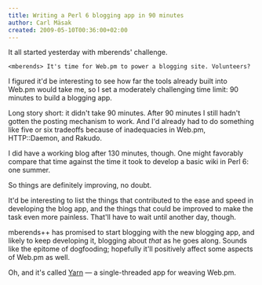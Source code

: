 ```yaml
---
title: Writing a Perl 6 blogging app in 90 minutes
author: Carl Mäsak
created: 2009-05-10T00:36:00+02:00
---
```

It all started yesterday with mberends' challenge.

    <mberends> It's time for Web.pm to power a blogging site. Volunteers?

I figured it'd be interesting to see how far the tools already built into Web.pm would take me, so I set a moderately challenging time limit: 90 minutes to build a blogging app.

Long story short: it didn't take 90 minutes. After 90 minutes I still hadn't gotten the posting mechanism to work. And I'd already had to do something like five or six tradeoffs because of inadequacies in Web.pm, HTTP::Daemon, and Rakudo.

I did have a working blog after 130 minutes, though. One might favorably compare that time against the time it took to develop a basic wiki in Perl 6: one summer.

So things are definitely improving, no doubt.

It'd be interesting to list the things that contributed to the ease and speed in developing the blog app, and the things that could be improved to make the task even more painless. That'll have to wait until another day, though.

mberends++ has promised to start blogging with the new blogging app, and likely to keep developing it, blogging about *that* as he goes along. Sounds like the epitome of dogfooding; hopefully it'll positively affect some aspects of Web.pm as well.

Oh, and it's called [Yarn](https://github.com/masak/yarn) — a single-threaded app for weaving Web.pm.



